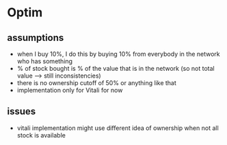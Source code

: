 # Optim

## assumptions

* when I buy 10%, I do this by buying 10% from everybody in the network who has something
* % of stock bought is % of the value that is in the network (so not total value --> still inconsistencies)
* there is no ownership cutoff of 50% or anything like that
* implementation only for Vitali for now

## issues

* vitali implementation might use different idea of ownership when not all stock is available
